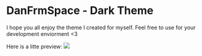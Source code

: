 # DanFrmSpace - Dark Theme
I hope you all enjoy the theme I created for myself. Feel free to use for your development enviorment <3

Here is a litte preview:
<img src='https://i.imgur.com/cxJri5t.png'></img>